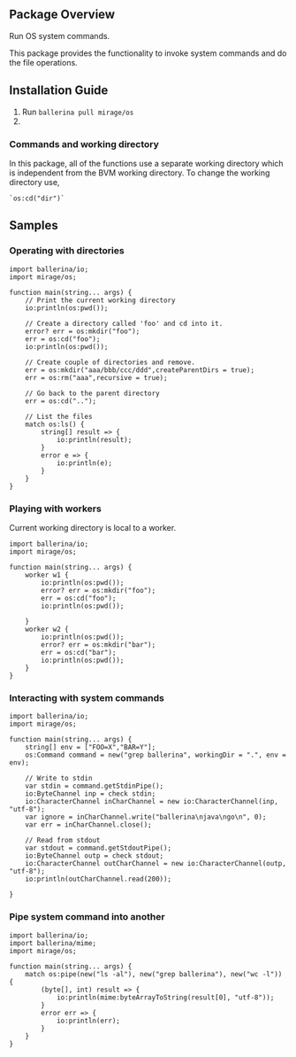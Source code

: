 ## Package Overview

Run OS system commands.

This package provides the functionality to invoke system commands and do the file operations.

## Installation Guide


1. Run `ballerina pull mirage/os`
2. 

### Commands and working directory

In this package, all of the functions use a separate working directory which is independent from the BVM working directory.
To change the working directory use, 
        
    `os:cd("dir")`

## Samples

### Operating with directories

```ballerina
import ballerina/io;
import mirage/os;

function main(string... args) {
    // Print the current working directory
    io:println(os:pwd());

    // Create a directory called 'foo' and cd into it.
    error? err = os:mkdir("foo");
    err = os:cd("foo");
    io:println(os:pwd());

    // Create couple of directories and remove.
    err = os:mkdir("aaa/bbb/ccc/ddd",createParentDirs = true);
    err = os:rm("aaa",recursive = true);
    
    // Go back to the parent directory
    err = os:cd("..");

    // List the files
    match os:ls() {
        string[] result => {
            io:println(result);
        }
        error e => {
            io:println(e);
        }
    }
}
```
### Playing with workers

Current working directory is local to a worker.

```ballerina
import ballerina/io;
import mirage/os;

function main(string... args) {    
    worker w1 {
        io:println(os:pwd());
        error? err = os:mkdir("foo");
        err = os:cd("foo");
        io:println(os:pwd());
        
    }
    worker w2 {
        io:println(os:pwd());
        error? err = os:mkdir("bar");
        err = os:cd("bar");
        io:println(os:pwd());
    }
}
```
### Interacting with system commands

```ballerina
import ballerina/io;
import mirage/os;

function main(string... args) {
    string[] env = ["FOO=X","BAR=Y"];
    os:Command command = new("grep ballerina", workingDir = ".", env = env);
  
    // Write to stdin
    var stdin = command.getStdinPipe();
    io:ByteChannel inp = check stdin;
    io:CharacterChannel inCharChannel = new io:CharacterChannel(inp, "utf-8");
    var ignore = inCharChannel.write("ballerina\njava\ngo\n", 0);
    var err = inCharChannel.close();
    
    // Read from stdout
    var stdout = command.getStdoutPipe();
    io:ByteChannel outp = check stdout;
    io:CharacterChannel outCharChannel = new io:CharacterChannel(outp, "utf-8");
    io:println(outCharChannel.read(200));
           
}
```
### Pipe system command into another

```ballerina
import ballerina/io;
import ballerina/mime;
import mirage/os;

function main(string... args) {
    match os:pipe(new("ls -al"), new("grep ballerina"), new("wc -l")) {
        (byte[], int) result => {
            io:println(mime:byteArrayToString(result[0], "utf-8"));
        }
        error err => {
            io:println(err);
        }
    }
}
```
